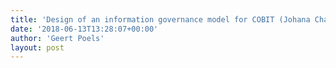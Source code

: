 ```yaml
---
title: 'Design of an information governance model for COBIT (Johana Chaviarra)'
date: '2018-06-13T13:28:07+00:00'
author: 'Geert Poels'
layout: post
---
```


